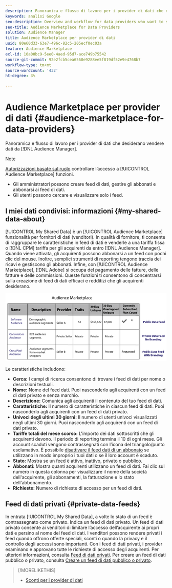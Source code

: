 ```yaml
---
description: Panoramica e flusso di lavoro per i provider di dati che desiderano vendere dati dall’interno di Audience Manager.
keywords: analisi Google
seo-description: Overview and workflow for data providers who want to sell data from within Audience Manager.
seo-title: Audience Marketplace for Data Providers
solution: Audience Manager
title: Audience Marketplace per provider di dati
uuid: 80e60d33-63e7-496c-82c5-205ecf0ec03a
feature: Audience Marketplace
exl-id: 10a00bc9-5ee0-4aed-95d7-ace749b75542
source-git-commit: 92e2fcb5cea6560e9288ee5f819df52e9e4768b7
workflow-type: tm+mt
source-wordcount: '432'
ht-degree: 3%

---
```


# Audience Marketplace per provider di dati {#audience-marketplace-for-data-providers}

Panoramica e flusso di lavoro per i provider di dati che desiderano vendere dati da [!DNL Audience Manager].

<!-- c_marketplace_provider.xml -->

>[!NOTE]
>
>[Autorizzazioni basate sul ruolo](../../../reporting/reports-dashboard.md) controllare l’accesso a [!UICONTROL Audience Marketplace] funzioni.
>
>* Gli amministratori possono creare feed di dati, gestire gli abbonati e abbonarsi ai feed di dati.
>* Gli utenti possono cercare e visualizzare solo i feed.


## I miei dati condivisi: informazioni {#my-shared-data-about}

[!UICONTROL My Shared Data] è un [!UICONTROL Audience Marketplace] funzionalità per fornitori di dati (venditori). In qualità di fornitore, ti consente di raggruppare le caratteristiche in feed di dati e venderle a una tariffa fissa o [!DNL CPM] tariffa per gli acquirenti da entro [!DNL Audience Manager]. Quando viene attivata, gli acquirenti possono abbonarsi a un feed con pochi clic del mouse. Inoltre, semplici strumenti di reporting tengono traccia dei ricavi e gestiscono gli abbonati. Infine, con [!UICONTROL Audience Marketplace], [!DNL Adobe] si occupa del pagamento delle fatture, delle fatture e delle commissioni. Queste funzioni ti consentono di concentrarsi sulla creazione di feed di dati efficaci e redditizi che gli acquirenti desiderano.

![](assets/seller_marketplace.png)

<!-- c_myshared_data.xml -->

Le caratteristiche includono:

* **Cerca:** I campi di ricerca consentono di trovare i feed di dati per nome o descrizioni testuali.
* **Nome:** Nome del feed dati. Puoi nasconderlo agli acquirenti con un feed di dati privato e senza marchio.
* **Descrizione:** Comunica agli acquirenti il contenuto del tuo feed di dati.
* **Caratteristiche:** Il numero di caratteristiche in ciascun feed di dati. Puoi nasconderlo agli acquirenti con un feed di dati privato.
* **Univoci degli ultimi 30 giorni:** Il numero di utenti univoci visualizzati negli ultimi 30 giorni. Puoi nasconderlo agli acquirenti con un feed di dati privato.
* **Tariffe totali del mese scorso:** L&#39;importo dei dati sottoscritti che gli acquirenti devono. Il periodo di reporting termina il 10 di ogni mese. Gli account scaduti vengono contrassegnati con l’icona del triangolo/punto esclamativo. È possibile [disattivare il feed dati di un abbonato](../../../features/audience-marketplace/marketplace-data-providers/marketplace-create-manage-feeds.md#deactivate-data-feed) se utilizzano in modo improprio i tuoi dati o se il loro account è scaduto.
* **Stato:**  Mostra se un feed è attivo, inattivo, privato o pubblico.
* **Abbonati:** Mostra quanti acquirenti utilizzano un feed di dati. Fai clic sul numero in questa colonna per visualizzare il nome della società dell&#39;acquirente, gli abbonamenti, la fatturazione e lo stato dell&#39;abbonamento.
* **Richieste:** Numero di richieste di accesso per un feed di dati.

## Feed di dati privati {#private-data-feeds}

In entrata [!UICONTROL My Shared Data], a volte lo stato di un feed è contrassegnato come privato. Indica un feed di dati privato. Un feed di dati privato consente ai venditori di limitare l’accesso dell’acquirente ai propri dati e persino al nome del feed di dati. I venditori possono rendere privati i feed quando offrono offerte speciali, sconti o quando la privacy e il controllo degli accessi sono importanti. Con i feed di dati privati, i provider esaminano e approvano tutte le richieste di accesso degli acquirenti. Per ulteriori informazioni, consulta [Feed di dati privati](../../../features/audience-marketplace/marketplace-private-feeds.md). Per creare un feed di dati pubblico o privato, consulta [Creare un feed di dati pubblico o privato](../../../features/audience-marketplace/marketplace-data-providers/marketplace-create-manage-feeds.md#create-public-private-data-feed).

>[!MORELIKETHIS]
>
>* [Sconti per i provider di dati](../../../features/audience-marketplace/marketplace-data-providers/marketplace-create-manage-feeds.md#discounts)


